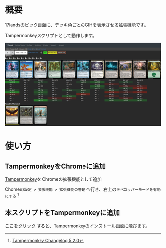 # 概要
17landsのピック画面に、デッキ色ごとのGIHを表示させる拡張機能です。

Tampermonkeyスクリプトとして動作します。

![screenshot](img/screenshot.png)

# 使い方
## TampermonkeyをChromeに追加
[Tampermonkey](https://chromewebstore.google.com/detail/tampermonkey/dhdgffkkebhmkfjojejmpbldmpobfkfo?hl=ja)を
Chromeの拡張機能として追加

Chomeの`設定 > 拡張機能 > 拡張機能の管理` へ行き、右上の`デベロッパーモードを有効にする` [^1]

[^1]: [Tampermonkey Changelog 5.2.0](https://www.tampermonkey.net/changelog.php#v5.2.0)

## 本スクリプトをTampermonkeyに追加
[ここをクリック](dist/react-userscripts.user.js) すると、Tampermonkeyのインストール画面に飛びます。
